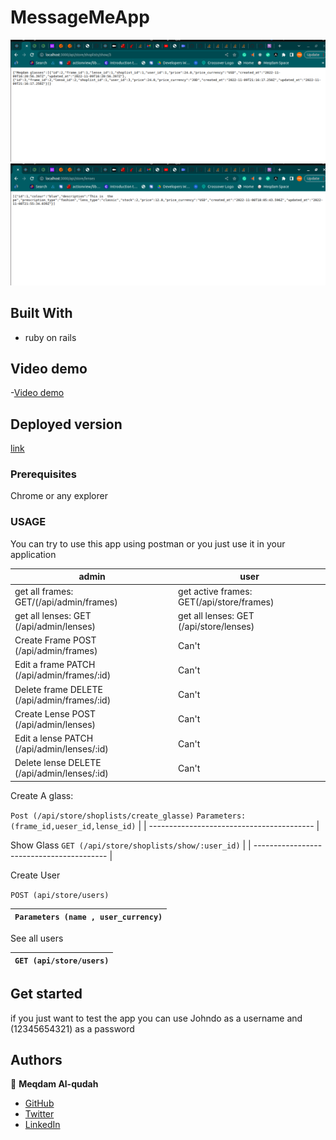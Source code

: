 # MessageMeApp
![screenshot](./Capture.png)
![screenshot](./Capture1.png)



## Built With
- ruby on rails
## Video demo
-[Video demo](https://www.loom.com/share/f54a646d8a994914a7e3bd44fec3f6de)
## Deployed version

  [link]()

### Prerequisites

Chrome or any explorer
### USAGE
You can try to use this app using postman 
or you just use it in your application

| admin | user |
| ----- | ---- |
|get all frames: GET/(/api/admin/frames) |  get active frames: GET(/api/store/frames) |
|get all lenses: GET (/api/admin/lenses) |get all lenses: GET (/api/store/lenses)  |
Create Frame POST (/api/admin/frames) | Can't |
Edit a frame PATCH (/api/admin/frames/:id) | Can't |
Delete frame DELETE (/api/admin/frames/:id) | Can't |
Create Lense POST (/api/admin/lenses) | Can't |
Edit a lense PATCH (/api/admin/lenses/:id) | Can't |
Delete lense DELETE (/api/admin/lenses/:id) | Can't | 
Create A glass:

 `Post (/api/store/shoplists/create_glasse)`
 `Parameters: (frame_id,ueser_id,lense_id)` |
 | ----------------------------------------- |

 Show Glass
 `GET (/api/store/shoplists/show/:user_id)` |
 | ----------------------------------------- |

 Create User

 `POST (api/store/users)`

 `Parameters (name , user_currency)` |
 | ----------------------------------------- |

 See all users 

 `GET (api/store/users)`|
 | ----------------------------------------|
## Get started 
  if you just want to test the app you can use Johndo as a username and (12345654321) as a password
## Authors

👤 **Meqdam Al-qudah**

- [GitHub](https://github.com/MeqdamAlqudah)
- [Twitter](https://twitter.com/MeqdamQudah)
- [LinkedIn](www.linkedin.com/in/meqdam-al-qudah-7514a21b5)
